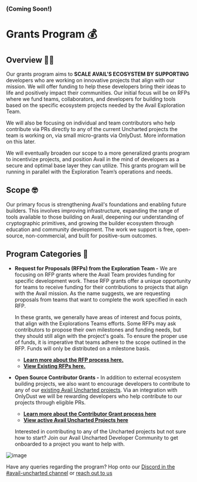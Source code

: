 ### (Coming Soon!)
# Grants Program 💰


## Overview 🐱‍👤

Our grants program aims to **SCALE AVAIL’S ECOSYSTEM BY SUPPORTING** developers who are working on innovative projects that align with our mission.  We will offer funding to help these developers bring their ideas to life and positively impact their communities. Our initial focus will be on RFPs where we fund teams, collaborators, and developers for building tools based on the specific ecosystem projects needed by the Avail Exploration Team. 

We will also be focusing on individual and team contributors who help contribute via PRs directly to any of the current Uncharted projects the team is working on, via small micro-grants via OnlyDust. More information on this later.

We will eventually broaden our scope to a more generalized grants program to incentivize projects, and position Avail in the mind of developers as a secure and optimal base layer they can utilize. This grants program will be running in parallel with the Exploration Team’s operations and needs.


## Scope 🤓

Our primary focus is strengthening Avail's foundations and enabling future builders. This involves improving infrastructure, expanding the range of tools available to those building on Avail, deepening our understanding of cryptographic primitives, and growing the builder ecosystem through education and community development. The work we support is free, open-source, non-commercial, and built for positive-sum outcomes.


## Program Categories 🚀

- **Request for Proposals (RFPs) from the Exploration Team -** We are focusing on RFP grants where the Avail Team provides funding for specific development work. These RFP grants offer a unique opportunity for teams to receive funding for their contributions to projects that align with the Avail mission. As the name suggests, we are requesting proposals from teams that want to complete the work specified in each RFP.
    
    In these grants, we generally have areas of interest and focus points, that align with the Explorations Teams efforts. Some RFPs may ask contributors to propose their own milestones and funding needs, but they should still align with the project's goals. To ensure the proper use of funds, it is imperative that teams adhere to the scope outlined in the RFP. Funds will only be distributed on a milestone basis.
  
  - **[Learn more about the RFP process here.](https://github.com/availproject/avail-uncharted/blob/b02eb54ba22ecb82c9c861b1f71cc77d70886b76/grants/RFPs/RFP-Process.md)**
  - **[View Existing RFPs here.](https://github.com/availproject/avail-uncharted/tree/b02eb54ba22ecb82c9c861b1f71cc77d70886b76/grants/RFPs)**
  
- **Open Source Contributor Grants -** In addition to external ecosystem building projects, we also want to encourage developers to contribute to any of our [existing Avail Uncharted projects](https://github.com/availproject/avail-uncharted#%EF%B8%8F-active-projects-%EF%B8%8F). Via an integration with OnlyDust we will be rewarding developers who help contribute to our projects through eligible PRs.
    - **[Learn more about the Contributor Grant process here](https://github.com/availproject/avail-uncharted/blob/main/grants/Open%20Source%20Contributors/contributor-grants.md)**
    - **[View active Avail Uncharted Projects here ](https://github.com/availproject/avail-uncharted/tree/main#%EF%B8%8F-active-projects-%EF%B8%8F)**

  Interested in contributing to any of the Uncharted projects but not sure how to start? Join our Avail Uncharted Developer Community to get onboarded to a project you want to help with.

![image](https://github.com/availproject/avail-uncharted/assets/66296664/8ba52208-e993-40b8-9eb3-5162edd6d5fb)


Have any queries regarding the program? Hop onto our [Discord in the #avail-uncharted channel](https://discord.gg/availproject) or [reach out to us](https://airtable.com/app3uGEo7mZ5jbIfW/pagx1Wk6Fa1tEgqH8/form)
